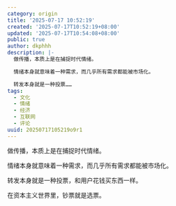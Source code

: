```yaml
---
category: origin
title: '2025-07-17 10:52:19'
created: '2025-07-17T10:52:19+08:00'
updated: '2025-07-17T10:54:08+08:00'
public: true
author: dkphhh
description: |-
  做传播，本质上是在捕捉时代情绪。

  情绪本身就意味着一种需求，而几乎所有需求都能被市场化。

  转发本身就是一种投票……
tags:
  - 文化
  - 情绪
  - 经济
  - 互联网
  - 评论
uuid: 20250717105219o9r1
---
```


做传播，本质上是在捕捉时代情绪。

情绪本身就意味着一种需求，而几乎所有需求都能被市场化。

转发本身就是一种投票，和用户花钱买东西一样。

在资本主义世界里，钞票就是选票。
